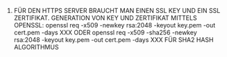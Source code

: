 1. FÜR DEN HTTPS SERVER BRAUCHT MAN EINEN SSL KEY UND EIN SSL ZERTIFIKAT. 
GENERATION VON KEY UND ZERTIFIKAT MITTELS OPENSSL:
openssl req -x509 -newkey rsa:2048 -keyout key.pem -out cert.pem -days XXX
ODER
openssl req -x509 -sha256 -newkey rsa:2048 -keyout key.pem -out cert.pem -days XXX
FÜR SHA2 HASH ALGORITHMUS
